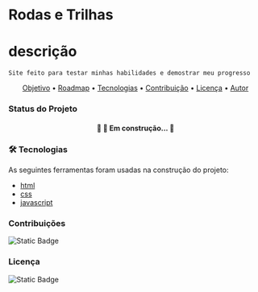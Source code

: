 # Rodas e Trilhas

# descrição
 
    Site feito para testar minhas habilidades e demostrar meu progresso
    
<p align="center">
 <a href="#objetivo">Objetivo</a> •
 <a href="#roadmap">Roadmap</a> • 
 <a href="#tecnologias">Tecnologias</a> • 
 <a href="#contribuicao">Contribuição</a> • 
 <a href="#licenc-a">Licença</a> • 
 <a href="#autor">Autor</a>
</p>




### Status do Projeto

<h4 align="center"> 
	🚧  🚀 Em construção...  🚧
</h4>

### 🛠 Tecnologias

As seguintes ferramentas foram usadas na construção do projeto:

- [html](https://www.w3.org/html/)
- [css](https://www.w3.org/Style/CSS/Overview.en.html)
- [javascript](https://www.javascript.com/)

### Contribuições

![Static Badge](https://img.shields.io/badge/forks-0-green)

### Licença

![Static Badge](https://img.shields.io/badge/license-MIT-blue) 
